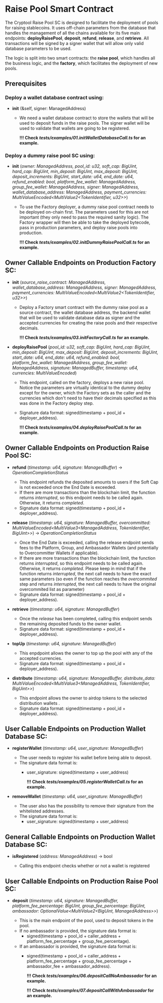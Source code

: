 # Raise Pool Smart Contract

The Cryptool Raise Pool SC is designed to facilitate the deployment of pools for raising stablecoins. It uses off-chain parameters from the database that handles the management of all the chains available for its five main endpoints: **deployRaisePool**, **deposit**, **refund**, **release**, and **retrieve**. All transactions will be signed by a signer wallet that will allow only valid database parameters to be used.

The logic is split into two smart contracts: the **raise pool**, which handles all the business logic, and the **factory**, which facilitates the deployment of new pools.

## Prerequisites

### Deploy a wallet database contract using:

- **init** (&self, signer: ManagedAddress)
  - We need a wallet database contract to store the wallets that will be used to deposit funds in the raise pools. The signer wallet will be used to validate that wallets are going to be registered.

      **!!! Check _tests/examples/01.initWalletDatabaseCall.ts_ for an example.**

### Deploy a dummy raise pool SC using:

- **init** (_owner: ManagedAddress, pool_id: u32, soft_cap: BigUint, hard_cap: BigUint, min_deposit: BigUint, max_deposit: BigUint, deposit_increments: BigUint, start_date: u64, end_date: u64, refund_enabled: bool, platform_fee_wallet: ManagedAddress, group_fee_wallet: ManagedAddress, signer: ManagedAddress, wallet_database_address: ManagedAddress, payment_currencies: MultiValueEncoded<MultiValue2<TokenIdentifier, u32>>_)

  - To use the Factory deployer, a dummy raise pool contract needs to be deployed on-chain first. The parameters used for this are not important (they only need to pass the required sanity logic). The Factory wrapper will then be able to take the deployed bytecode, pass in production parameters, and deploy raise pools into production.

      **!!! Check _tests/examples/02.initDummyRaisePoolCall.ts_ for an example.**

## Owner Callable Endpoints on Production Factory SC:

- **init** (_source_raise_contract: ManagedAddress, wallet_database_address: ManagedAddress, signer: ManagedAddress, payment_currencies: MultiValueEncoded<MultiValue2<TokenIdentifier, u32>>_)

  - Deploy a Factory smart contract with the dummy raise pool as a source contract, the wallet database address, the backend wallet that will be used to validate database data as signer and the accepted currencies for creating the raise pools and their respective decimals.

      **!!! Check _tests/examples/03.initFactoryCall.ts_ for an example.**

- **deployRaisePool** (_pool_id: u32, soft_cap: BigUint, hard_cap: BigUint, min_deposit: BigUint, max_deposit: BigUint, deposit_increments: BigUint, start_date: u64, end_date: u64, refund_enabled: bool, platform_fee_wallet: ManagedAddress, group_fee_wallet: ManagedAddress, signature: ManagedBuffer, timestamp: u64, currencies: MultiValueEncoded<TokenIdentifier>_)

  - This endpoint, called on the factory, deploys a new raise pool. Notice the parameters are virtually identical to the dummy deploy except for the owner, which the Factory sets as the caller and the currencies which don't need to have their decimals specified as this was done in the Factory deploy step.
  - Signature data format: signed(timestamp + pool_id + deployer_address).

      **!!! Check _tests/examples/04.deployRaisePoolCall.ts_ for an example.**

## Owner Callable Endpoints on Production Raise Pool SC:

- **refund** (_timestamp: u64, signature: ManagedBuffer_) -> _OperationCompletionStatus_

  - This endpoint refunds the deposited amounts to users if the Soft Cap is not exceeded once the End Date is exceeded.
  - If there are more transactions than the blockchain limit, the function returns _interrupted_, so this endpoint needs to be called again. Otherwise, it returns _completed_.
  - Signature data format: signed(timestamp + pool_id + deployer_address).

- **release** (_timestamp: u64, signature: ManagedBuffer, overcommitted: MultiValueEncoded<MultiValue3<ManagedAddress, TokenIdentifier, BigUint>>_) -> _OperationCompletionStatus_

  - Once the End Date is exceeded, calling the release endpoint sends fees to the Platform, Group, and Ambassador Wallets (and potentially to Overcommitter Wallets if applicable).
  - If there are more transactions than the blockchain limit, the function returns _interrupted_, so this endpoint needs to be called again. Otherwise, it returns _completed_. Please keep in mind that if the function returns _interrupted_, the next call needs to have the exact same parameters (so even if the function reaches the _overcommited_ step and returns _interrupted_, the next call needs to have the original overcommited list as parameter)
  - Signature data format: signed(timestamp + pool_id + deployer_address).

- **retrieve** (_timestamp: u64, signature: ManagedBuffer_)

  - Once the _release_ has been completed, calling this endpoint sends the remaining deposited funds to the owner wallet.
  - Signature data format: signed(timestamp + pool_id + deployer_address).

- **topUp** (_timestamp: u64, signature: ManagedBuffer_)

  - This enpdpoint allows the owner to top up the pool with any of the accepted currencies.
  - Signature data format: signed(timestamp + pool_id + deployer_address).

- **distribute** (_timestamp: u64, signature: ManagedBuffer, distribute_data: MultiValueEncoded<MultiValue3<ManagedAddress, TokenIdentifier, BigUint>>_)

    - This endpoint allows the owner to airdop tokens to the selected distribution wallets .
    - Signature data format: signed(timestamp + pool_id + deployer_address).

## User Callable Endpoints on Production Wallet Database SC:

- **registerWallet** (_timestamp: u64, user_signature: ManagedBuffer_)

  - The user needs to register his wallet before being able to deposit.
  - The signature data format is:
    - user_signature: signed(timestamp + user_address)

      **!!! Check _tests/examples/05.registerWalletCall.ts_ for an example.**

- **removeWallet** (_timestamp: u64, user_signature: ManagedBuffer_)

  - The user also has the possibility to remove their signature from the whitelisted addresses.
  - The signature data format is:
    - user_signature: signed(timestamp + user_address)

## General Callable Endpoints on Production Wallet Database SC:

- **isRegistered** (_address: ManagedAddress_) -> bool

  - Calling this endpoint checks whether or not a wallet is registered

## User Callable Endpoints on Production Raise Pool SC:

- **deposit** (_timestamp: u64, signature: ManagedBuffer, platform_fee_percentage: BigUint, group_fee_percentage: BigUint, ambassador: OptionalValue<MultiValue2<BigUint, ManagedAddress>>_)

  - This is the main endpoint of the pool, used to deposit tokens in the pool.
  - If no ambassador is provided, the signature data format is:
    - signed(timestamp + pool_id + caller_address + platform_fee_percentage + group_fee_percentage).
  - If an ambassador is provided, the signature data format is:
    - signed(timestamp + pool_id + caller_address + platform_fee_percentage + group_fee_percentage + ambassador_fee + ambassador_address).

      **!!! Check _tests/examples/06.depositCallNoAmbassador_ for an example.**

      **!!! Check _tests/examples/07.depositCallWithAmbassador_ for an example.**
